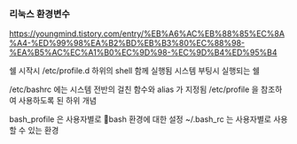### 리눅스 환경변수
https://youngmind.tistory.com/entry/%EB%A6%AC%EB%88%85%EC%8A%A4-%ED%99%98%EA%B2%BD%EB%B3%80%EC%88%98-%EA%B5%AC%EC%A1%B0%EC%9D%98-%EC%9D%B4%ED%95%B4

쉘 시작시 /etc/profile.d 하위의 shell 함께 실행됨 
시스템 부팅시 실행되는 쉘 

/etc/bashrc 에는 시스템 전반의 걸친 함수와 alias 가 지정됨 
/etc/profile 을 참조하여 사용하도록 된 하위 개념 

bash_profile 은 사용자별로 bash 환경에 대한 설정 
~/.bash_rc 는 사용자별로 사용할 수 있는 환경

